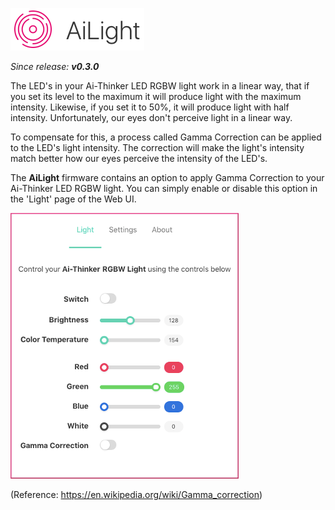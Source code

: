 ![AiLight](images/ailight_logo.png)

_Since release: **v0.3.0**_

The LED's in your Ai-Thinker LED RGBW light work in a linear way, that if you set its level to the maximum it will produce light with the maximum intensity. Likewise, if you set it to 50%, it will produce light with half intensity. Unfortunately, our eyes don't perceive light in a linear way.

To compensate for this, a process called Gamma Correction can be applied to the LED's light intensity. The correction will make the light's intensity match better how our eyes perceive the intensity of the LED's.

The **AiLight** firmware contains an option to apply Gamma Correction to your Ai-Thinker LED RGBW light. You can simply enable or disable this option in the 'Light' page of the Web UI.

![AiLight - Light Controls](images/ailight_light.png)

(Reference: <https://en.wikipedia.org/wiki/Gamma_correction>)
